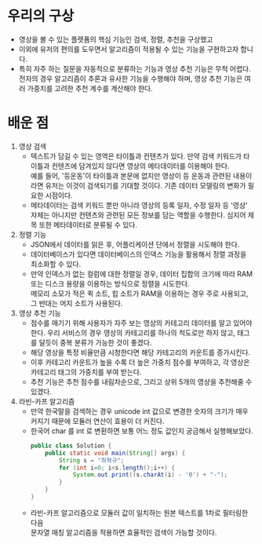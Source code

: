 # 우리의 구상

- 영상을 볼 수 있는 플랫폼의 핵심 기능인 검색, 정렬, 추천을 구상했고
- 이외에 유저의 편의를 도우면서 알고리즘이 적용될 수 있는 기능을 구현하고자 합니다.
- 특히 자주 하는 질문을 자동적으로 분류하는 기능과 영상 추천 기능은 무척 어렵다. 전자의 경우 알고리즘이 추론과 유사한 기능을 수행해야 하며, 영상 추천 기능은 여러 가중치를 고려한 추천 계수를 계산해야 한다. 

# 배운 점
1. 영상 검색
    - 텍스트가 담길 수 있는 영역은 타이틀과 컨텐츠가 있다. 만약 검색 키워드가 타이틀과 컨텐츠에 담겨있지 않다면 영상의 메타데이터를 이용해야 한다. <br/> 예를 들어, '등운동'이 타이틀과 본문에 없지만 영상이 등 운동과 관련된 내용이라면 유저는 이것이 검색되기를 기대할 것이다. 기존 데이터 모델링의 변화가 필요한 시점이다.
    - 메타데이터는 검색 키워드 뿐만 아니라 영상의 등록 일자, 수정 일자 등 '영상' 자체는 아니지만 컨텐츠와 관련된 모든 정보를 담는 역할을 수행한다. 심지어 제목 또한 메타데이터로 분류될 수 있다.
2. 정렬 기능
    - JSON에서 데이터를 읽은 후, 어플리케이션 단에서 정렬을 시도해야 한다. 
    - 데이터베이스가 있다면 데이터베이스의 인덱스 기능을 활용해서 정렬 과정을 최소화할 수 있다.
    - 만약 인덱스가 없는 컬럼에 대한 정렬일 경우, 데이터 집합의 크기에 따라 RAM 또는 디스크 용량을 이용하는 방식으로 정렬을 시도한다. <br/> 메모리 소모가 적은 퀵 소트, 힙 소트가 RAM을 이용하는 경우 주로 사용되고, 그 반대는 머지 소트가 사용된다.
3. 영상 추천 기능
    - 점수를 매기기 위해 사용자가 자주 보는 영상의 카테고리 데이터를 알고 있어야 한다. 우리 서비스의 경우 영상의 카테고리를 하나의 척도로만 하지 않고, 태그를 달듯이 중복 분류가 가능한 것이 좋겠다. 
    - 해당 영상을 특정 비율만큼 시청한다면 해당 카테고리의 카운트를 증가시킨다.
    - 이후 카테고리 카운트가 높을 수록 더 높은 가중치 점수를 부여하고, 각 영상은 카테고리 태그의 가중치를 부여 받는다.
    - 추천 기능은 추천 점수를 내림차순으로, 그리고 상위 5개의 영상을 추천해줄 수 있겠다.
4. 라빈-카프 알고리즘
    - 만약 한국말을 검색하는 경우 unicode int 값으로 변경한 숫자의 크기가 매우 커지기 때문에 모듈러 연산이 효용이 더 커진다. 
    - 한국어 char 를 int 로 변환하면 보통 어느 정도 값인지 궁금해서 실행해보았다. 
        ```java
        public class Solution {
            public static void main(String[] args) {
                String s = "최혁규";
                for (int i=0; i<s.length();i++) {
                    System.out.print((s.charAt(i) - '0') + "-");
                }
            }
        }
        ```
    - 라빈-카프 알고리즘으로 모듈러 값이 일치하는 원본 텍스트를 1차로 필터링한 다음 <br> 문자열 매칭 알고리즘을 적용하면 효율적인 검색이 가능할 것이다.
